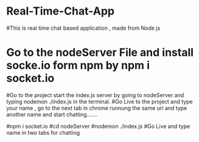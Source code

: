 # Real-Time-Chat-App
#This is real time chat based application , made from Node js 

# Go to the nodeServer File and install socke.io form npm by npm i socket.io
#Go to the project start the index.js server by going to nodeServer and typing nodemon ./index.js in the terminal.
#Go Live to the project and type your name , go to the next tab in chrome runnung the same url and type another name and start chatting.......

#npm i socket.io
#cd nodeServer
#nodemon ./index.js
#Go Live and type name in two tabs for chatting 
